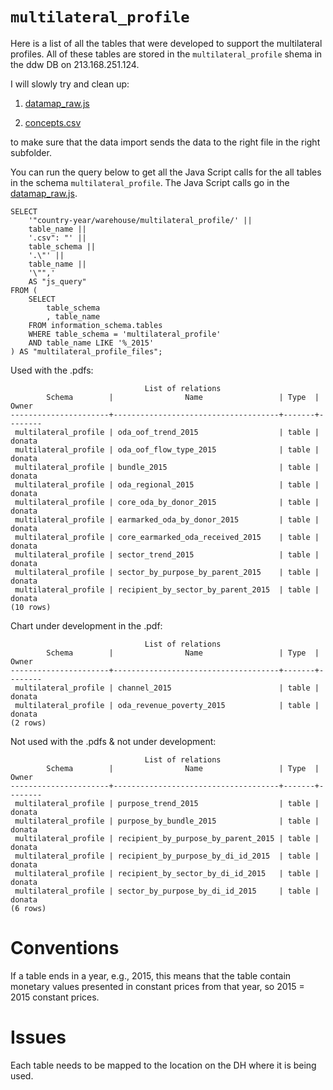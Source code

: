 # `multilateral_profile`

Here is a list of all the tables that were developed to support the multilateral profiles. 
All of these tables are stored in the `multilateral_profile` shema in the ddw DB on 213.168.251.124.

I will slowly try and clean up:

1) [datamap_raw.js](https://github.com/devinit/digital-platform/blob/development/nodejs/js/datamap_raw.js)

2) [concepts.csv](https://github.com/devinit/digital-platform/blob/development/concepts.csv)

to make sure that the data import sends the data to the right file in the right subfolder.

You can run the query below to get all the Java Script calls for the all tables in the schema `multilateral_profile`.
The Java Script calls go in the [datamap_raw.js](https://github.com/devinit/digital-platform/blob/development/nodejs/js/datamap_raw.js).

```
SELECT
    '"country-year/warehouse/multilateral_profile/' ||
    table_name ||
    '.csv": "' ||
    table_schema ||
    '.\"' ||
    table_name ||
    '\"",'
    AS "js_query"
FROM (
    SELECT
        table_schema
        , table_name
    FROM information_schema.tables
    WHERE table_schema = 'multilateral_profile'
    AND table_name LIKE '%_2015'
) AS "multilateral_profile_files";
```

Used with the .pdfs:

```
                              List of relations
        Schema        |                Name                 | Type  | Owner  
----------------------+-------------------------------------+-------+--------
 multilateral_profile | oda_oof_trend_2015                  | table | donata
 multilateral_profile | oda_oof_flow_type_2015              | table | donata
 multilateral_profile | bundle_2015                         | table | donata
 multilateral_profile | oda_regional_2015                   | table | donata
 multilateral_profile | core_oda_by_donor_2015              | table | donata
 multilateral_profile | earmarked_oda_by_donor_2015         | table | donata
 multilateral_profile | core_earmarked_oda_received_2015    | table | donata
 multilateral_profile | sector_trend_2015                   | table | donata
 multilateral_profile | sector_by_purpose_by_parent_2015    | table | donata
 multilateral_profile | recipient_by_sector_by_parent_2015  | table | donata
(10 rows)
```
Chart under development in the .pdf:
```
                              List of relations
        Schema        |                Name                 | Type  | Owner  
----------------------+-------------------------------------+-------+--------
 multilateral_profile | channel_2015                        | table | donata
 multilateral_profile | oda_revenue_poverty_2015            | table | donata
(2 rows)
```
Not used with the .pdfs & not under development:
```
                              List of relations
        Schema        |                Name                 | Type  | Owner  
----------------------+-------------------------------------+-------+--------
 multilateral_profile | purpose_trend_2015                  | table | donata
 multilateral_profile | purpose_by_bundle_2015              | table | donata
 multilateral_profile | recipient_by_purpose_by_parent_2015 | table | donata
 multilateral_profile | recipient_by_purpose_by_di_id_2015  | table | donata
 multilateral_profile | recipient_by_sector_by_di_id_2015   | table | donata
 multilateral_profile | sector_by_purpose_by_di_id_2015     | table | donata
(6 rows)
 ```

# Conventions

If a table ends in a year, e.g., 2015, this means that the table contain monetary values presented in constant prices from that year, so 2015 = 2015 constant prices.

# Issues

Each table needs to be mapped to the location on the DH where it is being used.
